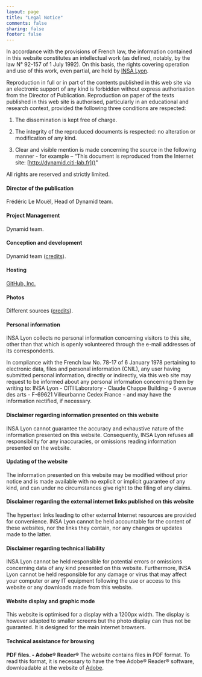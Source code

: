 ```yaml
---
layout: page
title: "Legal Notice"
comments: false
sharing: false
footer: false
---
```


In accordance with the provisions of French law, the information contained in this website constitutes an intellectual work (as defined, notably, by the law N° 92-157 of 1 July 1992). On this basis, the rights covering operation and use of this work, even partial, are held by [INSA Lyon](http://www.insa-lyon.fr/en/legal-information).

Reproduction in full or in part of the contents published in this web site via an electronic support of any kind is forbidden without express authorisation from the Director of Publication. Reproduction on paper of the texts published in this web site is authorised, particularly in an educational and research context, provided the following three conditions are respected:

1. The dissemination is kept free of charge.

2. The integrity of the reproduced documents is respected: no alteration or modification of any kind.

3. Clear and visible mention is made concerning the source in the following manner - for example – “This document is reproduced from the Internet site: [http://dynamid.citi-lab.fr]()"

All rights are reserved and strictly limited.

#### Director of the publication

Frédéric Le Mouël, Head of Dynamid team.

#### Project Management

Dynamid team.

#### Conception and development

Dynamid team ([credits](/about)).

#### Hosting

[GitHub, Inc.](https://github.com)

#### Photos

Different sources ([credits](/about)). 

#### Personal information

INSA Lyon collects no personal information concerning visitors to this site, other than that which is openly volunteered through the e-mail addresses of its correspondents.

In compliance with the French law No. 78-17 of 6 January 1978 pertaining to electronic data, files and personal information (CNIL), any user having submitted personal information, directly or indirectly, via this web site may request to be informed about any personal information concerning them by writing to: INSA Lyon - CITI Laboratory - Claude Chappe Building - 6 avenue des arts - F-69621 Villeurbanne Cedex France - and may have the information rectified, if necessary.

#### Disclaimer regarding information presented on this website

INSA Lyon cannot guarantee the accuracy and exhaustive nature of the information presented on this website. Consequently, INSA Lyon refuses all responsibility for any inaccuracies, or omissions reading information presented on the website.

#### Updating of the website

The information presented on this website may be modified without prior notice and is made available with no explicit or implicit guarantee of any kind, and can under no circumstances give right to the filing of any claims.

#### Disclaimer regarding the external internet links published on this website

The hypertext links leading to other external Internet resources are provided for convenience. INSA Lyon cannot be held accountable for the content of these websites, nor the links they contain, nor any changes or updates made to the latter.

#### Disclaimer regarding technical liability

INSA Lyon cannot be held responsible for potential errors or omissions concerning data of any kind presented on this website. Furthermore, INSA Lyon cannot be held responsible for any damage or virus that may affect your computer or any IT equipment following the use or access to this website or any downloads made from this website.

#### Website display and graphic mode

This website is optimised for a display with a 1200px width. The display is however adapted to smaller screens but the photo display can thus not be guaranted. It is designed for the main internet browsers.

#### Technical assistance for browsing

**PDF files. - Adobe® Reader®** The website contains files in PDF format. To read this format, it is necessary to have the free Adobe® Reader® software, downloadable at the website of [Adobe](http://get.adobe.com/fr/reader/).

